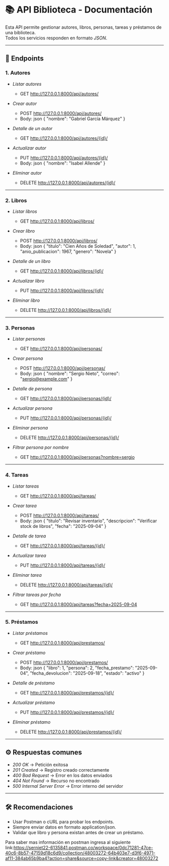 # 📚 API Biblioteca - Documentación

Esta API permite gestionar autores, libros, personas, tareas y préstamos de una biblioteca.  
Todos los servicios responden en formato *JSON*.

---

## 🔑 Endpoints

### 1. Autores
- *Listar autores*
  - GET http://127.0.0.1:8000/api/autores/
- *Crear autor*
  - POST http://127.0.0.1:8000/api/autores/
  - Body:
    json
    {
      "nombre": "Gabriel García Márquez"
    }
    
- *Detalle de un autor*
  - GET http://127.0.0.1:8000/api/autores/{id}/
- *Actualizar autor*
  - PUT http://127.0.0.1:8000/api/autores/{id}/
  - Body:
    json
    {
      "nombre": "Isabel Allende"
    }
    
- *Eliminar autor*
  - DELETE http://127.0.0.1:8000/api/autores/{id}/

---

### 2. Libros
- *Listar libros*
  - GET http://127.0.0.1:8000/api/libros/
- *Crear libro*
  - POST http://127.0.0.1:8000/api/libros/
  - Body:
    json
    {
      "titulo": "Cien Años de Soledad",
      "autor": 1,
      "anio_publicacion": 1967,
      "genero": "Novela"
    }
    
- *Detalle de un libro*
  - GET http://127.0.0.1:8000/api/libros/{id}/
- *Actualizar libro*
  - PUT http://127.0.0.1:8000/api/libros/{id}/
- *Eliminar libro*
  - DELETE http://127.0.0.1:8000/api/libros/{id}/

---

### 3. Personas
- *Listar personas*
  - GET http://127.0.0.1:8000/api/personas/
- *Crear persona*
  - POST http://127.0.0.1:8000/api/personas/
  - Body:
    json
    {
      "nombre": "Sergio Nieto",
      "correo": "sergio@example.com"
    }
    
- *Detalle de persona*
  - GET http://127.0.0.1:8000/api/personas/{id}/
- *Actualizar persona*
  - PUT http://127.0.0.1:8000/api/personas/{id}/
- *Eliminar persona*
  - DELETE http://127.0.0.1:8000/api/personas/{id}/
- *Filtrar persona por nombre*
  - GET http://127.0.0.1:8000/api/personas?nombre=sergio

---

### 4. Tareas
- *Listar tareas*
  - GET http://127.0.0.1:8000/api/tareas/
- *Crear tarea*
  - POST http://127.0.0.1:8000/api/tareas/
  - Body:
    json
    {
      "titulo": "Revisar inventario",
      "descripcion": "Verificar stock de libros",
      "fecha": "2025-09-04"
    }
    
- *Detalle de tarea*
  - GET http://127.0.0.1:8000/api/tareas/{id}/
- *Actualizar tarea*
  - PUT http://127.0.0.1:8000/api/tareas/{id}/
- *Eliminar tarea*
  - DELETE http://127.0.0.1:8000/api/tareas/{id}/
- *Filtrar tareas por fecha*
  - GET http://127.0.0.1:8000/api/tareas?fecha=2025-09-04

---

### 5. Préstamos
- *Listar préstamos*
  - GET http://127.0.0.1:8000/api/prestamos/
- *Crear préstamo*
  - POST http://127.0.0.1:8000/api/prestamos/
  - Body:
    json
    {
      "libro": 1,
      "persona": 2,
      "fecha_prestamo": "2025-09-04",
      "fecha_devolucion": "2025-09-18",
      "estado": "activo"
    }
    
- *Detalle de préstamo*
  - GET http://127.0.0.1:8000/api/prestamos/{id}/
- *Actualizar préstamo*
  - PUT http://127.0.0.1:8000/api/prestamos/{id}/
- *Eliminar préstamo*
  - DELETE http://127.0.0.1:8000/api/prestamos/{id}/

---

## ⚙ Respuestas comunes

- *200 OK* → Petición exitosa  
- *201 Created* → Registro creado correctamente  
- *400 Bad Request* → Error en los datos enviados  
- *404 Not Found* → Recurso no encontrado  
- *500 Internal Server Error* → Error interno del servidor  

---

## 🛠 Recomendaciones
- Usar Postman o cURL para probar los endpoints.  
- Siempre enviar datos en formato application/json.  
- Validar que libro y persona existan antes de crear un préstamo.

Para saber mas información en postman ingresa al siguiente link:https://serniet22-6135841.postman.co/workspace/0dc71281-47ce-40c6-8b57-47159d18c6d9/collection/48003272-64b403e7-d3f6-4971-af11-384ab65b9ba4?action=share&source=copy-link&creator=48003272 